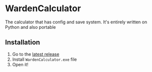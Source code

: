 # WardenCalculator
The calculator that has config and save system. It's entirely written on Python and also portable
## Installation
1. Go to the [latest release](https://github.com/WardenHD/WardenCalculator/releases/tag/v1.0)
2. Install `WardenCalculator.exe` file
3. Open it!
